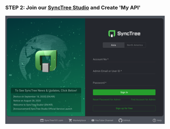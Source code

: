 ### STEP 2: Join our [SyncTree Studio](https://synctreestudio.com/) and Create 'My API'

![](../../img/howtouse/studio.png)
